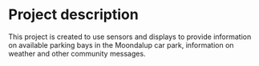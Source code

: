# Project description
This project is created to use sensors and displays to provide information on available parking bays in the Moondalup car park, information on weather and other community messages.